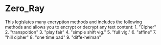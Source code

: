 # Zero_Ray
This legislates many encryption methods and includes the following methods and allows you to encrypt or decrypt any text content: 1. "Cipher" 2. "transpoition" 3. "play fair" 4. "simple shift vig." 5. "full vig." 6. "affine" 7. "hill cipher" 8. "one time pad" 9. "diffe-helman"

